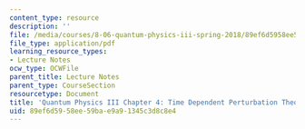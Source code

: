 ```yaml
---
content_type: resource
description: ''
file: /media/courses/8-06-quantum-physics-iii-spring-2018/89ef6d5958ee59bae9a91345c3d8c8e4_MIT8_06S18ch4.pdf
file_type: application/pdf
learning_resource_types:
- Lecture Notes
ocw_type: OCWFile
parent_title: Lecture Notes
parent_type: CourseSection
resourcetype: Document
title: 'Quantum Physics III Chapter 4: Time Dependent Perturbation Theory '
uid: 89ef6d59-58ee-59ba-e9a9-1345c3d8c8e4
---
```

